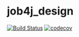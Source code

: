 # job4j_design
[![Build Status](https://travis-ci.com/AndreyPolegaev/job4j_design.svg?branch=main)](https://travis-ci.com/AndreyPolegaev/job4j_design)
[![codecov](https://codecov.io/gh/AndreyPolegaev/job4j_design/branch/master/graph/badge.svg?token=JC4KJNL3X7)](https://codecov.io/gh/AndreyPolegaev/job4j_design)